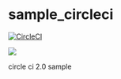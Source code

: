 # sample_circleci

[![CircleCI](https://circleci.com/gh/kflange/sample_circleci.svg?style=svg)](https://circleci.com/gh/kflange/sample_circleci)

![](https://circleci.com/gh/kflange/sample_circleci.svg?style=svg?style=shield&circle-token=a71fa290a4c6d9cec4cf7b3a38b2936e57ce6878)

circle ci 2.0 sample
